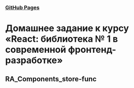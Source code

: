 
### [GitHub Pages](https://vadim2107.github.io/AHJ_events)
# Домашнее задание к курсу «React: библиотека № 1 в современной фронтенд-разработке»
## RA_Components_store-func
